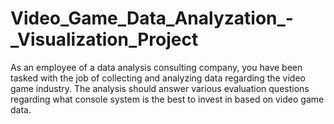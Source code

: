 # Video_Game_Data_Analyzation_-_Visualization_Project
As an employee of a data analysis consulting company, you have been tasked with the job of collecting and analyzing data regarding the video game industry. The analysis should answer various evaluation questions regarding what console system is the best to invest in based on video game data.
